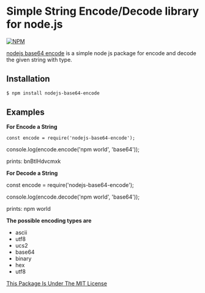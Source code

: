 Simple String Encode/Decode library for node.js
===============================================

[![NPM](https://nodei.co/npm/short.png?downloads=true&downloadRank=true&stars=true)](https://nodei.co/npm/nodejs-base64-encode/)

[nodejs base64 encode](https://github.com/praveencrony/nodejs-base64-encode) is a simple node js package for encode and decode the given string with type.


## Installation

```bash
$ npm install nodejs-base64-encode
```

## Examples

**For Encode a String**

	const encode = require('nodejs-base64-encode');

  console.log(encode.encode('npm world', 'base64'));

  prints: bnBtIHdvcmxk

**For Decode a String**

  const encode = require('nodejs-base64-encode');

  console.log(encode.decode('npm world', 'base64'));

  prints: npm world

**The possible encoding types are**

- ascii
- utf8
- ucs2
- base64
- binary
- hex
- utf8

[This Package Is Under The MIT License](https://raw.githubusercontent.com/praveencrony/nodejs-base64-encode/master/LICENSE.txt)

